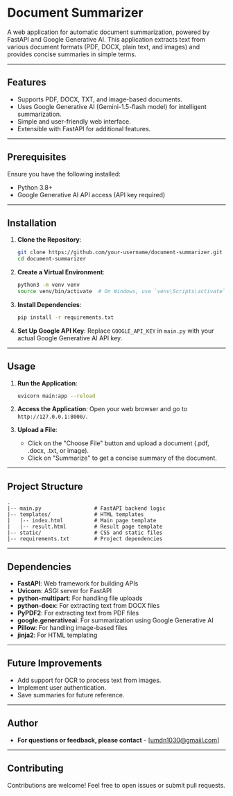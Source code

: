 # Document Summarizer

A web application for automatic document summarization, powered by FastAPI and Google Generative AI. This application extracts text from various document formats (PDF, DOCX, plain text, and images) and provides concise summaries in simple terms.

---

## Features

- Supports PDF, DOCX, TXT, and image-based documents.
- Uses Google Generative AI (Gemini-1.5-flash model) for intelligent summarization.
- Simple and user-friendly web interface.
- Extensible with FastAPI for additional features.

---

## Prerequisites

Ensure you have the following installed:

- Python 3.8+
- Google Generative AI API access (API key required)

---

## Installation

1. **Clone the Repository**:

   ```bash
   git clone https://github.com/your-username/document-summarizer.git
   cd document-summarizer
   ```

2. **Create a Virtual Environment**:

   ```bash
   python3 -m venv venv
   source venv/bin/activate  # On Windows, use `venv\Scripts\activate`
   ```

3. **Install Dependencies**:

   ```bash
   pip install -r requirements.txt
   ```

4. **Set Up Google API Key**:
   Replace `GOOGLE_API_KEY` in `main.py` with your actual Google Generative AI API key.

---

## Usage

1. **Run the Application**:

   ```bash
   uvicorn main:app --reload
   ```

2. **Access the Application**:
   Open your web browser and go to `http://127.0.0.1:8000/`.

3. **Upload a File**:

   - Click on the "Choose File" button and upload a document (.pdf, .docx, .txt, or image).
   - Click on "Summarize" to get a concise summary of the document.

---

## Project Structure

```
.
|-- main.py                 # FastAPI backend logic
|-- templates/              # HTML templates
|   |-- index.html          # Main page template
|   |-- result.html         # Result page template
|-- static/                 # CSS and static files
|-- requirements.txt        # Project dependencies
```

---

## Dependencies

- **FastAPI**: Web framework for building APIs
- **Uvicorn**: ASGI server for FastAPI
- **python-multipart**: For handling file uploads
- **python-docx**: For extracting text from DOCX files
- **PyPDF2**: For extracting text from PDF files
- **google.generativeai**: For summarization using Google Generative AI
- **Pillow**: For handling image-based files
- **jinja2**: For HTML templating

---

## Future Improvements

- Add support for OCR to process text from images.
- Implement user authentication.
- Save summaries for future reference.

---


## Author

- **For questions or feedback, please contact** - [umdn1030@gmaiil.com]

---

## Contributing

Contributions are welcome! Feel free to open issues or submit pull requests.

